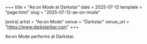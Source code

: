 +++
title = "Ae:on Mode at Darkstar"
date = 2025-07-12
template = "page.html"
slug = "2025-07-12-ae-on-mode"

[extra]
artist = "Ae:on Mode"
venue = "Darkstar"
venue_url = "https://www.darkstarbar.com"
+++

Ae:on Mode performs at Darkstar.
